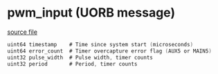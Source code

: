 # pwm_input (UORB message)



[source file](https://github.com/PX4/PX4-Autopilot/blob/master/msg/pwm_input.msg)

```c
uint64 timestamp    # Time since system start (microseconds)
uint64 error_count  # Timer overcapture error flag (AUX5 or MAIN5)
uint32 pulse_width  # Pulse width, timer counts
uint32 period       # Period, timer counts

```
